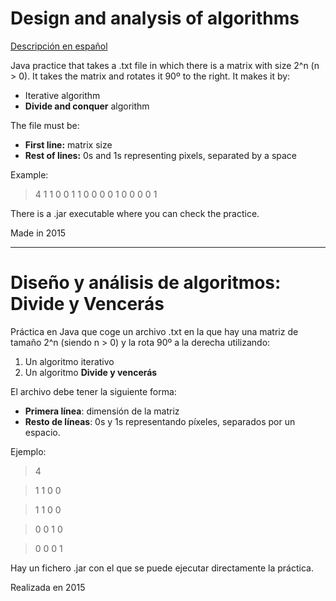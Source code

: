 # Design and analysis of algorithms

[Descripción en español](#espanol)

Java practice that takes a .txt file in which there is a matrix with size 2^n (n > 0). It takes the matrix and rotates it 90º to the right. It makes it by:

- Iterative algorithm
- **Divide and conquer** algorithm

The file must be:

- **First line:** matrix size
- **Rest of lines:** 0s and 1s representing pixels, separated by a space 

Example:

> 4
> 1 1 0 0
> 1 1 0 0
> 0 0 1 0
> 0 0 0 1

There is a .jar executable where you can check the practice.

Made in 2015

----

<a name="espanol"></a>

# Diseño y análisis de algoritmos: Divide y Vencerás

Práctica en Java que coge un archivo .txt en la que hay una matriz de tamaño 2^n (siendo n > 0) y la rota 90º a la derecha utilizando:

1. Un algoritmo iterativo
2. Un algoritmo **Divide y vencerás**

El archivo debe tener la siguiente forma:

- **Primera línea**: dimensión de la matriz
- **Resto de líneas**: 0s y 1s representando píxeles, separados por un espacio.

Ejemplo:

> 4

> 1 1 0 0

> 1 1 0 0

> 0 0 1 0

> 0 0 0 1

Hay un fichero .jar con el que se puede ejecutar directamente la práctica.

Realizada en 2015
